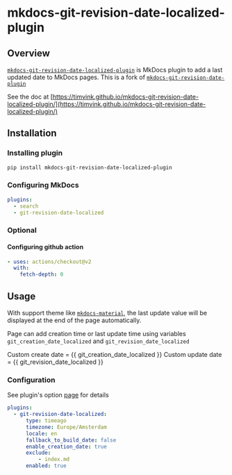 # mkdocs-git-revision-date-localized-plugin

## Overview
[`mkdocs-git-revision-date-localized-plugin`](https://github.com/timvink/mkdocs-git-revision-date-localized-plugin) is MkDocs plugin to add a last updated date to MkDocs pages. This is a fork of [`mkdocs-git-revision-date-plugin`](https://github.com/zhaoterryy/mkdocs-git-revision-date-plugin)

See the doc at [https://timvink.github.io/mkdocs-git-revision-date-localized-plugin/](https://timvink.github.io/mkdocs-git-revision-date-localized-plugin/)

## Installation

### Installing plugin
``` bash
pip install mkdocs-git-revision-date-localized-plugin
```

### Configuring MkDocs

``` yaml title="mkdocs.yml"
plugins:
  - search
  - git-revision-date-localized
```

### Optional

#### Configuring github action

``` yaml title=".github/workflows/ci.yaml"
- uses: actions/checkout@v2
  with:
    fetch-depth: 0
```

## Usage

With support theme like [`mkdocs-material`](https://github.com/squidfunk/mkdocs-material), the last update value will be displayed at the end of the page automatically.

Page can add creation time or last update time using variables `git_creation_date_localized` and `git_revision_date_localized`

Custom create date = {{ git_creation_date_localized }}
Custom update date = {{ git_revision_date_localized }}

### Configuration

See plugin's option [page](https://timvink.github.io/mkdocs-git-revision-date-localized-plugin/options/) for details

``` yaml title="mkdocs.yml"
plugins:
  - git-revision-date-localized:
      type: timeago
      timezone: Europe/Amsterdam
      locale: en
      fallback_to_build_date: false
      enable_creation_date: true
      exclude:
          - index.md
      enabled: true
```